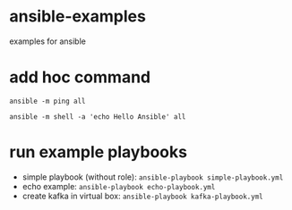 # ansible-examples
examples for ansible

# add hoc command
`ansible -m ping all`

`ansible -m shell -a 'echo Hello Ansible' all`

# run example playbooks
- simple playbook (without role): `ansible-playbook simple-playbook.yml`
- echo example: `ansible-playbook echo-playbook.yml`
- create kafka in virtual box: `ansible-playbook kafka-playbook.yml`
